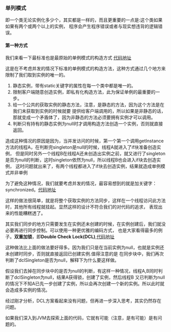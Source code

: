 ### 单列模式

   即一个类无论实例化多少个，其实都是一样的，而且更重要的一点是:这个类如果如果有两个或两个以上的实例，
程序会产生程序错误或者与现实想违背的逻辑错误。
    
#### 第一种方式
我们来看一下最标准也是最原始的单例模式的构造方式
[代码地址](https://github.com/Huanglog/design-pattern/blob/master/singleton/src/main/java/com.singleton/Singleton.java)
    
这是在不考虑并发的情况下标准的单例模式的构造方法，这种方式通过几个地方来限制了我们取到实例的唯一的。
1. 静态实例，带有static关键字的属性在每一个类中都是唯一的。
2. 限制客户端随意创造实例，即私有化构造方法，此为保证单例的最重要的一步。
3. 给一个公共的获取实例的静态方法，注意，是静态的方法，因为这个方法是在我们未获取到实例的时候就要
    提供给客户端调用的，所以如果是非静态的话，那就变成一个矛盾体了，因为非静态的方法必须要拥有实例才可以调用。
4. 判断只有持有的静态实例为null时才调用构造方法创造一个实例，否则就直接返回。

造成这种情况的原因是因为，当并发访问的时候，第一个第一个调用getInstance方法的线程A，在判断完singleton是null的时候，线程A就进入了if块准备创造实例，
但是同时另外一个线程B在线程A还未创造出实例之前，就又进行了singleton是否为null的判断，这时singleton依然为null，所以线程B也会进入if块去创造实例，
这时问题就出来了，有两个线程都进入了if块去创造实例，结果就造成单例模式并非单例
 
 为了避免这种情况，我们就要考虑并发的情况，最容易想到的就是加关键字：synchronized。[代码地址](https://github.com/Huanglog/design-pattern/blob/master/singleton/src/main/java/com.singleton/SynchronizedSingleton.java)
 
 这样的做法很简单，就是将整个获取实例的方法同步，这样在一个线程访问此方法时，其他所有线程就挂起。显然这样的设计不符合我们的对代码的追求，
 表现出来的性能糟糕透了。
 
 其实我们同步的地方只需要发生在实例还未创建的时候，在实例创建后，我们就没必要再进行同步控制。可以使用一种更优雅的编码方式，
 也是大家看得最多的例子。**双重加锁**，即**Double Check Lock(DCL)**,[代码地址](https://github.com/Huanglog/design-pattern/blob/master/singleton/src/main/java/com.singleton/DCLSingleton.java)
 
 这种做法比上面的做法要好得多。因为我们只是在当前实例为null，也就是实例还未创建时同步，否则就直接返回已创建实例.值得注意的是
 在同步块中，我们再次判断了dclSingleton是否为null，解释下为什么要这样做。
 
 假设我们去掉在同步块中的是否为null的判断，有这样一种情况，线程A,B同时判断了dclSingleton为null，结果A获得锁，创建了实例，然后线程B
 又已判断为null的情况下不知A已先一步创建了实例，所以会再次创建一个新的实例。所以此时就会造成多实例的情况。
 
 经过刚才分析，DCL方案看起来没有问题，但再进一步深入思考，其实仍然存在问题。
 
 如果我们深入到JVM去探索上面的代码，它就有可能（注意，是有可能）是有问题的。
 
 